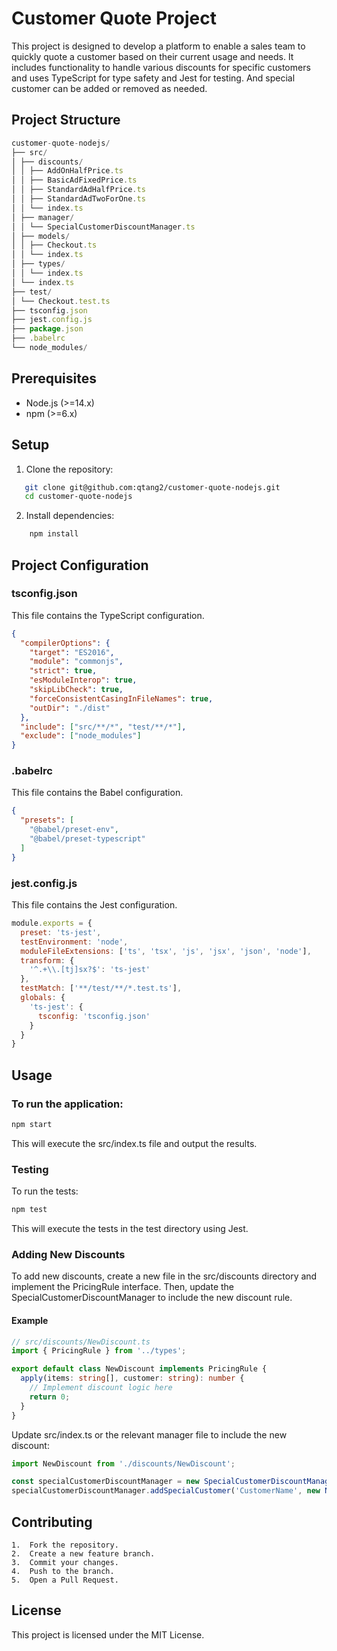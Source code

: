 # Customer Quote Project

This project is designed to develop a platform to enable a sales team to quickly quote a customer based on their current usage and needs. It includes functionality to handle various discounts for specific customers and uses TypeScript for type safety and Jest for testing. And special customer can be added or removed as needed.

## Project Structure
```js
customer-quote-nodejs/
├── src/
│ ├── discounts/
│ │ ├── AddOnHalfPrice.ts
│ │ ├── BasicAdFixedPrice.ts
│ │ ├── StandardAdHalfPrice.ts
│ │ ├── StandardAdTwoForOne.ts
│ │ └── index.ts
│ ├── manager/
│ │ └── SpecialCustomerDiscountManager.ts
│ ├── models/
│ │ ├── Checkout.ts
│ │ └── index.ts
│ ├── types/
│ │ └── index.ts
│ └── index.ts
├── test/
│ └── Checkout.test.ts
├── tsconfig.json
├── jest.config.js
├── package.json
├── .babelrc
└── node_modules/
```
## Prerequisites
- Node.js (>=14.x)
- npm (>=6.x)

## Setup
1. Clone the repository:
```sh
   git clone git@github.com:qtang2/customer-quote-nodejs.git
   cd customer-quote-nodejs
```
2.	Install dependencies:
```sh
    npm install
```

## Project Configuration
### tsconfig.json
This file contains the TypeScript configuration.
```json
{
  "compilerOptions": {
    "target": "ES2016",
    "module": "commonjs",
    "strict": true,
    "esModuleInterop": true,
    "skipLibCheck": true,
    "forceConsistentCasingInFileNames": true,
    "outDir": "./dist"
  },
  "include": ["src/**/*", "test/**/*"],
  "exclude": ["node_modules"]
}
```

### .babelrc
This file contains the Babel configuration.
```json
{
  "presets": [
    "@babel/preset-env",
    "@babel/preset-typescript"
  ]
}
```
### jest.config.js
This file contains the Jest configuration.
```js
module.exports = {
  preset: 'ts-jest',
  testEnvironment: 'node',
  moduleFileExtensions: ['ts', 'tsx', 'js', 'jsx', 'json', 'node'],
  transform: {
    '^.+\\.[tj]sx?$': 'ts-jest'
  },
  testMatch: ['**/test/**/*.test.ts'],
  globals: {
    'ts-jest': {
      tsconfig: 'tsconfig.json'
    }
  }
}
```

## Usage

### To run the application:
```sh
npm start
```
This will execute the src/index.ts file and output the results.

### Testing
To run the tests:
```sh
npm test
```
This will execute the tests in the test directory using Jest.

### Adding New Discounts

To add new discounts, create a new file in the src/discounts directory and implement the PricingRule interface. Then, update the SpecialCustomerDiscountManager to include the new discount rule.

#### Example
```ts
// src/discounts/NewDiscount.ts
import { PricingRule } from '../types';

export default class NewDiscount implements PricingRule {
  apply(items: string[], customer: string): number {
    // Implement discount logic here
    return 0;
  }
}
```
Update src/index.ts or the relevant manager file to include the new discount:
```ts
import NewDiscount from './discounts/NewDiscount';

const specialCustomerDiscountManager = new SpecialCustomerDiscountManager();
specialCustomerDiscountManager.addSpecialCustomer('CustomerName', new NewDiscount(['CustomerName']));
```
## Contributing

	1.	Fork the repository.
	2.	Create a new feature branch.
	3.	Commit your changes.
	4.	Push to the branch.
	5.	Open a Pull Request.

## License
This project is licensed under the MIT License.
